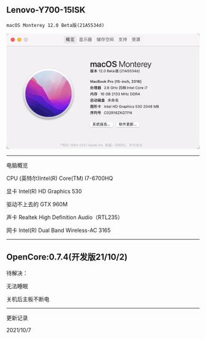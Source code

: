  Lenovo-Y700-15ISK
----

`macOS Monterey 12.0 Beta版(21A5534d)`

![screenshot](Image/macOS%20Monterey%2012b8.png)

----
电脑概览

CPU  (英特尔)Intel(R) Core(TM) I7-6700HQ 

显卡  Intel(R) HD Graphics 530 

驱动不上去的 GTX 960M

声卡  Realtek High Definition Audio（RTL235）

网卡  Intel(R) Dual Band Wireless-AC 3165


----
OpenCore:0.7.4(开发版21/10/2)
----

待解决：

无法睡眠

关机后主板不断电

----
更新记录

2021/10/7

